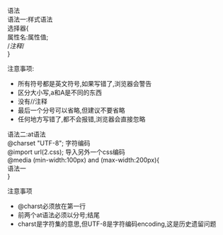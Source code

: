 语法  
语法一:样式语法  
选择器{  
  属性名:属性值;  
  /*注释*/  
  }  
  
注意事项:  
* 所有符号都是英文符号,如果写错了,浏览器会警告  
* 区分大小写,a和A是不同的东西  
* 没有//注释  
* 最后一个分号可以省略,但建议不要省略  
* 任何地方写错了,都不会报错,浏览器会直接忽略  
  
语法二:at语法  
@charset "UTF-8"; 字符编码   
@import url(2.css); 导入另外一个css编码    
@media (min-width:100px) and (max-width:200px){  
  语法一  
}  
  
注意事项  
* @charst必须放在第一行  
* 前两个at语法必须以分号;结尾    
* charst是字符集的意思,但UTF-8是字符编码encoding,这是历史遗留问题   

